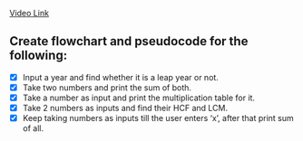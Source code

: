 [Video Link](https://youtu.be/lhELGQAV4gg)

## Create flowchart and pseudocode for the following:

- [x]  Input a year and find whether it is a leap year or not. 
- [x]  Take two numbers and print the sum of both.
- [x]  Take a number as input and print the multiplication table for it.
- [x]  Take 2 numbers as inputs and find their HCF and LCM.
- [x]  Keep taking numbers as inputs till the user enters ‘x’, after that print sum of all.
